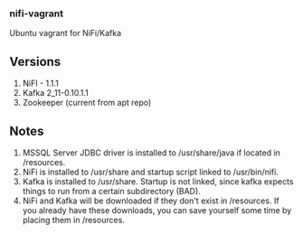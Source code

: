 ### nifi-vagrant
Ubuntu vagrant for NiFi/Kafka

## Versions

1. NiFI - 1.1.1
2. Kafka 2_11-0.10.1.1
3. Zookeeper (current from apt repo)

## Notes

1. MSSQL Server JDBC driver is installed to /usr/share/java if located in /resources.
2. NiFi is installed to /usr/share and startup script linked to /usr/bin/nifi.
3. Kafka is installed to /usr/share. Startup is not linked, since kafka expects things to run from a certain subdirectory (BAD).
4. NiFi and Kafka will be downloaded if they don't exist in /resources. If you already have these downloads, you can save yourself some time by placing them in /resources.
